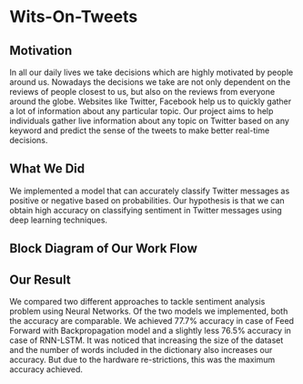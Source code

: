 # Wits-On-Tweets
## Motivation

In all our daily lives we take decisions which are highly motivated by people around us. Nowadays the decisions we take are not only dependent on the reviews of people closest to us, but also on the reviews from everyone around the globe. Websites like Twitter, Facebook help us to quickly gather a lot of information about any particular topic. Our project aims to help individuals gather live information about any topic on Twitter based on any keyword and predict the sense of the tweets to make better real-time decisions.

## What We Did

We implemented a model that can accurately classify Twitter messages as positive or negative based on probabilities. Our hypothesis is that we can obtain high accuracy on classifying sentiment in Twitter messages using deep learning techniques.

## Block Diagram of Our Work Flow



## Our Result

We compared two different approaches to tackle sentiment analysis problem using Neural Networks. Of the two models we implemented, both the accuracy are comparable. We achieved 77.7% accuracy in case of Feed Forward with Backpropagation model and a slightly less 76.5% accuracy in case of RNN-LSTM. It was noticed that increasing the size of the dataset and the number of words included in the dictionary also increases our accuracy. But due to the hardware re-strictions, this was the maximum accuracy achieved.



